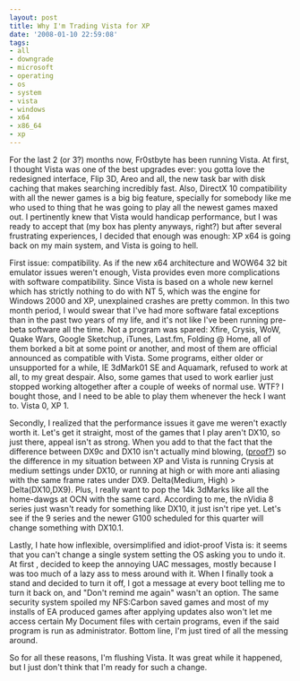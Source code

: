 ```yaml
---
layout: post
title: Why I'm Trading Vista for XP
date: '2008-01-10 22:59:08'
tags:
- all
- downgrade
- microsoft
- operating
- os
- system
- vista
- windows
- x64
- x86_64
- xp
---
```


For the last 2 (or 3?) months now, Fr0stbyte has been running Vista. At first, I thought Vista was one of the best upgrades ever: you gotta love the redesigned interface, Flip 3D, Areo and all, the new task bar with disk caching that makes searching incredibly fast. Also, DirectX 10 compatibility with all the newer games is a big big feature, specially for somebody like me who used to thing that he was going to play all the newest games maxed out. I pertinently knew that Vista would handicap performance, but I was ready to accept that (my box has plenty anyways, right?) but after several frustrating experiences, I decided that enough was enough: XP x64 is going back on my main system, and Vista is going to hell.

First issue: compatibility. As if the new x64 architecture and WOW64 32 bit emulator issues weren't enough, Vista provides even more complications with software compatibility. Since Vista is based on a whole new kernel which has strictly nothing to do with NT 5, which was the engine for Windows 2000 and XP, unexplained crashes are pretty common. In this two month period, I would swear that I've had more software fatal exceptions than in the past two years of my life, and it's not like I've been running pre-beta software all the time. Not a program was spared: Xfire, Crysis, WoW, Quake Wars, Google Sketchup, iTunes, Last.fm, Folding @ Home, all of them borked a bit at some point or another, and most of them are official announced as compatible with Vista. Some programs, either older or unsupported for a while, IE 3dMark01 SE and Aquamark, refused to work at all, to my great despair. Also, some games that used to work earlier just stopped working altogether after a couple of weeks of normal use. WTF? I bought those, and I need to be able to play them whenever the heck I want to. Vista 0, XP 1.

Secondly,  I realized that the performance issues it gave me weren't exactly worth it. Let's get it straight, most of the games that I play aren't DX10, so just there, appeal isn't as strong. When you add to that the fact that the difference between DX9c and DX10 isn't actually mind blowing, (<a href="http://www.gamespot.com/features/6182140/index.html">proof?</a>) so the difference in my situation between XP and Vista is running Crysis at medium settings under DX10, or running at high or with more anti aliasing with the same frame rates under DX9. Delta(Medium, High) &gt; Delta(DX10,DX9). Plus, I really want to pop the 14k 3dMarks like all the home-dawgs at OCN with the same card.  According to me, the nVidia 8 series just wasn't ready for something like DX10, it just isn't ripe yet. Let's see if the 9 series and the newer G100 scheduled for this quarter will change something with DX10.1.

Lastly, I hate how inflexible, oversimplified and idiot-proof Vista is: it seems that you can't change a single system setting the OS asking you to undo it. At first , decided to keep the annoying UAC messages, mostly because I was too much of a lazy ass to mess around with it. When I finally took a stand and decided to turn it off, I got a message at every boot telling me to turn it back on, and "Don't remind me again" wasn't an option.  The same security system spoiled my NFS:Carbon saved games and most of my installs of EA produced games after applying updates also won't let me access certain My Document files with certain programs, even if the said program is run as administrator. Bottom line, I'm just tired of all the messing around.

So for all these reasons, I'm flushing Vista. It was great while it happened, but I just don't think that I'm ready for such a change.